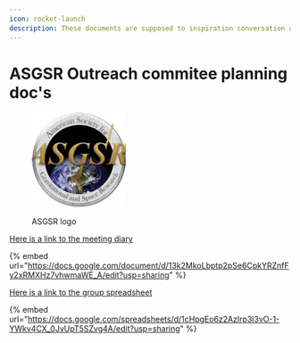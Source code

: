 ```yaml
---
icon: rocket-launch
description: These documents are supposed to inspiration conversation and
---
```


# ASGSR Outreach commitee planning doc's



<figure><img src=".gitbook/assets/ASGSR (1).jpg" alt=""><figcaption><p>ASGSR logo</p></figcaption></figure>

[Here is a link to the meeting diary](https://docs.google.com/document/d/13k2MkoLbptp2pSe6CpkYRZnfFy2xRMXHz7vhwmaWE_A/edit?usp=sharing)

{% embed url="https://docs.google.com/document/d/13k2MkoLbptp2pSe6CpkYRZnfFy2xRMXHz7vhwmaWE_A/edit?usp=sharing" %}

&#x20;







[Here is a link to the group spreadsheet](https://docs.google.com/spreadsheets/d/1cHpgEo6z2Azlrp3l3vO-1-YWkv4CX_0JvUpT5SZvg4A/edit?usp=sharing)

{% embed url="https://docs.google.com/spreadsheets/d/1cHpgEo6z2Azlrp3l3vO-1-YWkv4CX_0JvUpT5SZvg4A/edit?usp=sharing" %}

